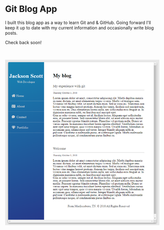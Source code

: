 # Git Blog App

I built this blog app as a way to learn Git and & GitHub. Going forward I'll keep it up to date with my current information and occasionally write blog posts.

Check back soon!

<br />
<br />

<img src="screenshot.png" alt="Blog Screenshot">